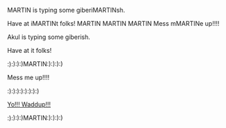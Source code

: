 
MARTIN is typing some giberiMARTINsh.

Have at iMARTINt folks!
MARTIN MARTIN MARTIN
Mess mMARTINe up!!!!

Akul is typing some giberish.

Have at it folks!



:):):):)MARTIN:):):):)


Mess me up!!!!

:):):):):):):):)




<a href='yowaddup.com'>Yo!!! Waddup!!!</a>


:):):):)MARTIN:):):):)
